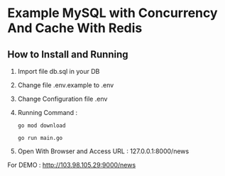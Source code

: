 # Example MySQL with Concurrency And Cache With Redis

## How to Install and Running

1. Import file db.sql in your DB
2. Change file .env.example to .env
3. Change Configuration file .env
4. Running Command :

   `go mod download`

   `go run main.go`

5. Open With Browser and Access URL : 127.0.0.1:8000/news

For DEMO : http://103.98.105.29:9000/news

